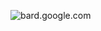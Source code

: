 ![bard.google.com](https://img.shields.io/badge/linkedin-%230077B5.svg?style=for-the-badge&logo=linkedin&logoColor=white)


<!--
**GabrielCairesDev/GabrielCairesDev** is a ✨ _special_ ✨ repository because its `README.md` (this file) appears on your GitHub profile.

Here are some ideas to get you started:

- 🔭 I’m currently working on ...
- 🌱 I’m currently learning ...
- 👯 I’m looking to collaborate on ...
- 🤔 I’m looking for help with ...
- 💬 Ask me about ...
- 📫 How to reach me: ...
- 😄 Pronouns: ...
- ⚡ Fun fact: ...
-->
